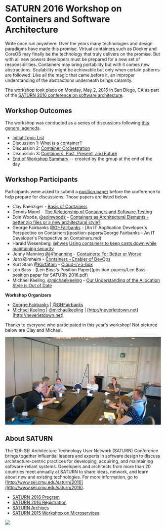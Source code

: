 # SATURN 2016 Workshop on Containers and Software Architecture

Write once run anywhere.  Over the years many technologies and design paradigms have made this promise.  Virtual containers such as Docker and CoreOS may finally be the technology that truly delivers on the promise.  But with all new powers developers must be prepared for a new set of responsibilities.  Containers may bring portability but with it comes new abstractions.  Scalability might be achievable but only when certain patterns are followed.  Like all the magic that came before it, an improper understanding of the abstractions underneath brings calamity.

The workshop took place on Monday, May 2, 2016 in San Diego, CA as part of the [SATURN 2016 conference on software architecture](http://www.sei.cmu.edu/saturn/2016/).

## Workshop Outcomes

The workshop was conducted as a series of discussions following [this general ageneda](agenda.md).

* [Initial Topic List](outcomes/topic-brainstorm.md)
* Discussion 1: [What is a container?](outcomes/what-is-a-container.md)
* Discussion 2: [Container Orchestration](outcomes/container-orchestration.md)
* Discussion 3: [Containers: Past, Present, and Future](outcomes/containers-past-present-future.md)
* [End of Workshop Summary](outcomes/summary.md) -- created by the group at the end of the day

## Workshop Participants

Participants were asked to submit a [position paper](how-to-join.md#position-papers) before the conference to help prepare for discussions.  Those papers are listed below.

* Clay Baenziger - [Basis of Containers](position-papers/baenziger-containers-basis.md)
* Dennis Mancl - [The Relationship of Containers and Software Testing](position-papers/mancl-relationship-of-containers-and-software-testing.md)
* Eoin Woods, [@eoinwoodz](https://twitter.com/eoinwoodz) - [Containers as Architectural Elements - better zip files or a new architectural style?](position-papers/eoinwoods-containers-as-architectural-elements.md)
* George Fairbanks [@GHFairbanks](https://twitter.com/GHFairbanks) - [An IT Application Developer's Perspective on Containers](position-papers/George Fairbanks - An IT Developer's Perspective on Containers.md)
* Harald Wesenberg, [@hwes](https://twitter.com/hwes) [Using containers to keep costs down while maintaining security](position-papers/Harald-Wesenberg-Using-containers-to-keep-costs-down-while-maintaining-security.md )
* Jenny Manning [@j41manning](https://twitter.com/j41manning) - [Containers: For Better or Worse](position-papers/manning-containers-for-better-or-worse.md)
* Jørn Ølmheim - [Containers - Enabler of DevOps](position-papers/joe-containers-enabler-of-devops.md)
* Kurt Stam [@KurtStam](https://twitter.com/KurtStam) - [Cloud-in-a-box](position-papers/kurt-stam-cloud-in-a-box.md)
* Len Bass - [Len Bass's Position Paper](position-papers/Len Bass - position paper for SATURN 2016.pdf)
* Michael Keeling, [@michaelkeeling](https://twitter.com/michaelkeeling) - [Our Understanding of the Allocation Style is Out of Date](position-papers/keeling-our-understanding-of-allocation-patterns-is-out-of-date.md)

**Workshop Organizers**

* [George Fairbanks](https://github.com/georgefairbanks) | [@GHFairbanks](https://twitter.com/GHFairbanks)
* [Michael Keeling](https://github.com/michaelkeeling) |  [@michaelkeeling](https://twitter.com/michaelkeeling) | [http://neverletdown.net](http://neverletdown.net)

Thanks to everyone who participated in this year's workshop!  Not pictured below are Clay and Michael.

![](outcomes/images/group-1.jpg)


## About SATURN

The 12th SEI Architecture Technology User Network (SATURN) Conference brings together influential leaders and experts in software design to discuss architecture-centric practices for developing, acquiring, and maintaining software-reliant systems. Developers and architects from more than 20 countries meet annually at SATURN to share ideas, network, and learn about new and existing technologies. For more information, go to [http://www.sei.cmu.edu/saturn/2016](http://www.sei.cmu.edu/saturn/2016).

- [SATURN 2016 Program](http://www.sei.cmu.edu/saturn/2016/program.cfm)
- [SATURN 2016 Registration](http://www.sei.cmu.edu/saturn/2016/registration.cfm)
- [SATURN Archives](http://www.sei.cmu.edu/saturn/2016/presentations.cfm)
- [SATURN 2015 Workshop on Microservices](https://github.com/michaelkeeling/SATURN2015-Microservices-Workshop)



![](https://duckduckgrayduck.files.wordpress.com/2011/10/cargo.jpg?w=500)


